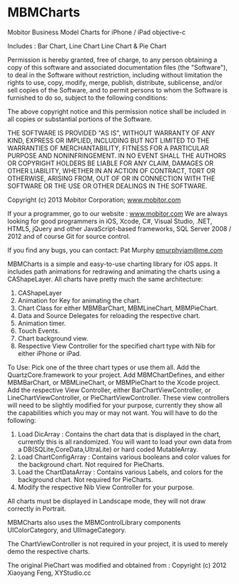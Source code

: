 MBMCharts
=========

Mobitor Business Model Charts for iPhone / iPad objective-c

Includes : Bar Chart, Line Chart Line Chart & Pie Chart

Permission is hereby granted, free of charge, to any person
obtaining a copy of this software and associated documentation
files (the "Software"), to deal in the Software without
restriction, including without limitation the rights to use,
copy, modify, merge, publish, distribute, sublicense, and/or sell
copies of the Software, and to permit persons to whom the
Software is furnished to do so, subject to the following
conditions:

The above copyright notice and this permission notice shall be
included in all copies or substantial portions of the Software.

THE SOFTWARE IS PROVIDED "AS IS", WITHOUT WARRANTY OF ANY KIND,
EXPRESS OR IMPLIED, INCLUDING BUT NOT LIMITED TO THE WARRANTIES
OF MERCHANTABILITY, FITNESS FOR A PARTICULAR PURPOSE AND
NONINFRINGEMENT. IN NO EVENT SHALL THE AUTHORS OR COPYRIGHT
HOLDERS BE LIABLE FOR ANY CLAIM, DAMAGES OR OTHER LIABILITY,
WHETHER IN AN ACTION OF CONTRACT, TORT OR OTHERWISE, ARISING
FROM, OUT OF OR IN CONNECTION WITH THE SOFTWARE OR THE USE OR
OTHER DEALINGS IN THE SOFTWARE.

Copyright (c) 2013 Mobitor Corporation;
www.mobitor.com

If your a programmer, go to our website : www.mobitor.com
We are always looking for good programmers in iOS, Xcode, C#, Visual Studio,
.NET, HTML5, jQuery and other JavaScript-based frameworks, SQL Server 2008 / 2012
and of course Git for source control.

If you find any bugs, you can contact:
Pat Murphy
pmurphyjam@me.com

MBMCharts is a simple and easy-to-use charting library for iOS apps. 
It includes path animations for redrawing and animating the charts using a CAShapeLayer.
All charts have pretty much the same architecture:
1) CAShapeLayer
2) Animation for Key for animating the chart.
3) Chart Class for either MBMBarChart, MBMLineChart, MBMPieChart.
4) Data and Source Delegates for reloading the respective chart.
5) Animation timer.
6) Touch Events.
7) Chart background view.
8) Respective View Controller for the specified chart type with Nib for either iPhone or iPad.

To Use:
Pick one of the three chart types or use them all. Add the QuartzCore.framework to your project.
Add MBMChartDefines, and either MBMBarChart, or MBMLineChart, or MBMPieChart to the Xcode project.
Add the respective View Controller, either BarChartViewController, or LineChartViewController, or PieChartViewController.
These view controllers will need to be slightly modified for your purpose, currently they show all the capabilities
which you may or may not want.
You will have to do the following:
1) Load DicArray : Contains the chart data that is displayed in the chart, currently this is all randomized.
   You will want to load your own data from a DB(SQLite,CoreData,UltraLite) or hard coded MutableArray.
2) Load ChartConfigArray : Contains various booleans and color values for the background chart. 
   Not required for PieCharts.
3) Load the ChartDataArray : Contains various Labels, and colors for the background chart.
   Not required for PieCharts.
4) Modify the respective Nib View Controller for your purpose.

All charts must be displayed in Landscape mode, they will not draw correctly in Portrait.

MBMCharts also uses the MBMControlLibrary components UIColorCategory, and UIImageCategory.

The ChartViewController is not required in your project, it is used to merely demo the respective charts.

The original PieChart was modified and obtained from : 
Copyright (c) 2012 Xiaoyang Feng, XYStudio.cc

